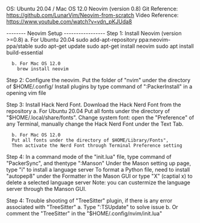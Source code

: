 OS: Ubuntu 20.04 / Mac OS 12.0
Neovim (version 0.8)
Git Reference: https://github.com/LunarVim/Neovim-from-scratch
Video Reference: https://www.youtube.com/watch?v=vdn_pKJUda8

-------- Neovim Setup -----------------
Step 1: Install Neovim (version >=0.8)
      a. For Ubuntu 20.04
        sudo add-apt-repository ppa:neovim-ppa/stable
        sudo apt-get update
        sudo apt-get install neovim
        sudo apt install build-essential

      b. For Mac OS 12.0
        brew install neovim

Step 2: Configure the neovim. Put the folder of "nvim" under the directory of $HOME/.config/
      Install plugins by type command of ":PackerInstall" in a opening vim file

Step 3: Install Hack Nerd Font. Download the Hack Nerd Font from the repository
      a. For Ubuntu 20.04
      Put all fonts under the directory of "$HOME/.local/share/fonts". 
      Change system font: open the "Preference" of any Terminal, manually change the Hack Nerd Font under the Text Tab.

      b. For Mac OS 12.0
      Put all fonts under the directory of $HOME/Library/Fonts", 
      Then activate the Nerd Font through Terminal Preference setting

Step 4: In a command mode of the "init.lua" file, type command of "PackerSync", and thentype ":Manson"
      Under the Mason setting up page, type "i" to install a language server
      To format a Python file, need to install "autopep8" under the Formatter in the Mason GUI
      or type "X" (captial x) to delete a selected language server
      Note: you can custermize the language server through the Manson GUI.

Step 4: Trouble shooting of "TreeSitter" plugin, if there is any error associated with "TreeSitter"
      a. Type ":TSUpdate" to solve issue
      b. Or comment the "TreeSitter" in the "$HOME/.config/nvim/init.lua"
